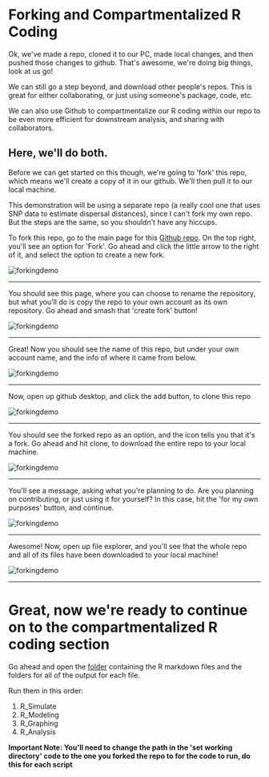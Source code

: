 # Forking and Compartmentalized R Coding
Ok, we've made a repo, cloned it to our PC, made local changes, and then pushed those changes to github. That's awesome, we're doing big things, look at us go!

We can still go a step beyond, and download other people's repos. This is great for either collaborating, or just using someone's package, code, etc.

We can also use Github to compartmentalize our R coding within our repo to be even more efficient for downstream analysis, and sharing with collaborators. 

Here, we'll do both. 
---

Before we can get started on this though, we're going to 'fork' this repo, which means we'll create a copy of it in our github. We'll then pull it to our local machine.

This demonstration will be using a separate repo (a really cool one that uses SNP data to estimate dispersal distances), since I can't fork my own repo. But the steps are the same, so you shouldn't have any hiccups.

To fork this repo, go to the main page for this [Github repo](https://www.github.com/rhyacotritonriot/RAFWE.WFGRS.2023). On the top right, you'll see an option for 'Fork'. Go ahead and click the little arrow to the right of it, and select the option to create a new fork. 

![forkingdemo](https://github.com/rhyacotritonriot/RAFWE.WFGRS.2023/blob/main/image.files/fork.1.jpg?raw=true)

---

You should see this page, where you can choose to rename the repository, but what you'll do is copy the repo to your own account as its own repository. Go ahead and smash that 'create fork' button!

![forkingdemo](https://github.com/rhyacotritonriot/RAFWE.WFGRS.2023/blob/main/image.files/fork.2.jpg?raw=true)

---

Great! Now you should see the name of this repo, but under your own account name, and the info of where it came from below.

![forkingdemo](https://github.com/rhyacotritonriot/RAFWE.WFGRS.2023/blob/main/image.files/fork.3.jpg?raw=true)

---

Now, open up github desktop, and click the add button, to clone this repo

![forkingdemo](https://github.com/rhyacotritonriot/RAFWE.WFGRS.2023/blob/main/image.files/fork.4.jpg?raw=true)

---

You should see the forked repo as an option, and the icon tells you that it's a fork. Go ahead and hit clone, to download the entire repo to your local machine.

![forkingdemo](https://github.com/rhyacotritonriot/RAFWE.WFGRS.2023/blob/main/image.files/fork.5.jpg?raw=true)

---

You'll see a message, asking what you're planning to do. Are you planning on contributing, or just using it for yourself? In this case, hit the 'for my own purposes' button, and continue.

![forkingdemo](https://github.com/rhyacotritonriot/RAFWE.WFGRS.2023/blob/main/image.files/fork.6.jpg?raw=true)

---

Awesome! Now, open up file explorer, and you'll see that the whole repo and all of its files have been downloaded to your local machine! 

![forkingdemo](https://github.com/rhyacotritonriot/RAFWE.WFGRS.2023/blob/main/image.files/fork.7.jpg?raw=true)

---

# Great, now we're ready to continue on to the compartmentalized R coding section

Go ahead and open the [folder](https://github.com/rhyacotritonriot/RAFWE.WFGRS.2023/tree/main/04.RCodingandFork) containing the R markdown files and the folders for all of the output for each file. 

Run them in this order:
1. R_Simulate
2. R_Modeling
3. R_Graphing
4. R_Analysis

**Important Note: You'll need to change the path in the 'set working directory' code to the one you forked the repo to for the code to run, do this for each script**

